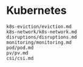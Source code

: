 # Kubernetes

```{toctree}
k8s-eviction/eviction.md
k8s-network/k8s-network.md
disruptions/disruptions.md
monitoring/monitoring.md
pod/pod.md
pv/pv.md
csi/csi.md
```